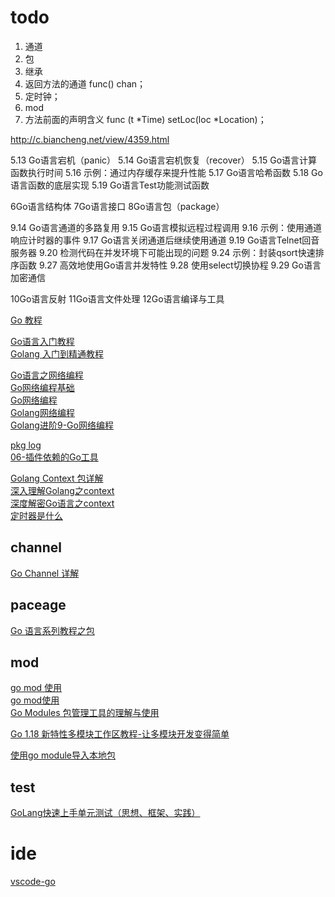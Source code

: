 
# todo
1. 通道
2. 包
3. 继承
4. 返回方法的通道 func() chan；
5. 定时钟；
6. mod
7. 方法前面的声明含义 func (t *Time) setLoc(loc *Location)；



http://c.biancheng.net/view/4359.html


<!-- to -->

5.13 Go语言宕机（panic）
5.14 Go语言宕机恢复（recover）
5.15 Go语言计算函数执行时间
5.16 示例：通过内存缓存来提升性能
5.17 Go语言哈希函数
5.18 Go语言函数的底层实现
5.19 Go语言Test功能测试函数

6Go语言结构体
7Go语言接口
8Go语言包（package）


 <!-- todo list 并发； -->
9.14 Go语言通道的多路复用
9.15 Go语言模拟远程过程调用
9.16 示例：使用通道响应计时器的事件
9.17 Go语言关闭通道后继续使用通道
9.19 Go语言Telnet回音服务器
9.20 检测代码在并发环境下可能出现的问题
9.24 示例：封装qsort快速排序函数
9.27 高效地使用Go语言并发特性
9.28 使用select切换协程
9.29 Go语言加密通信

 <!-- todo list 并发； -->


<!--  todo -->


10Go语言反射
11Go语言文件处理
12Go语言编译与工具




[Go 教程](https://www.w3cschool.cn/go/)   


[Go语言入门教程](http://c.biancheng.net/golang/)   
[Golang 入门到精通教程](https://geekr.dev/golang-tutorial)  

[Go语言之网络编程](https://zhuanlan.zhihu.com/p/445485499)   
[Go网络编程基础](https://wskdsgcf.gitbook.io/mastering-go-zh-cn/12.0)    
[Go网络编程](https://www.cnblogs.com/itbsl/p/12157025.html)  
[Golang网络编程](https://juejin.cn/post/7019491645787897893)     
[Golang进阶9-Go网络编程](https://juejin.cn/post/6920955958843834375)    


[pkg log](https://pkg.go.dev/log)   
[06-插件依赖的Go工具](https://promacanthus.netlify.app/ide/vscode/06-%E6%8F%92%E4%BB%B6%E4%BE%9D%E8%B5%96%E7%9A%84go%E5%B7%A5%E5%85%B7/)   

[Golang Context 包详解](https://zhuanlan.zhihu.com/p/76555349)   
[深入理解Golang之context](https://zhuanlan.zhihu.com/p/110085652)   
[深度解密Go语言之context](https://zhuanlan.zhihu.com/p/68792989)    
[定时器是什么](https://juejin.cn/post/6884914839308533774)  

## channel
[Go Channel 详解](https://colobu.com/2016/04/14/Golang-Channels/)


## paceage
[Go 语言系列教程之包](https://juejin.cn/post/6946209245637378062)

## mod
 
[go mod 使用](https://juejin.cn/post/6844903798658301960)       
[go mod使用](https://zhuanlan.zhihu.com/p/482014524)    
[Go Modules 包管理工具的理解与使用](https://www.infoq.cn/article/xyjhjja87y7pvu1iwhz3)    

[Go 1.18 新特性多模块工作区教程-让多模块开发变得简单](https://github.com/link1st/link1st/tree/master/workspaces)

[使用go module导入本地包](https://zhuanlan.zhihu.com/p/109828249) 


## test 
[GoLang快速上手单元测试（思想、框架、实践）](https://learnku.com/articles/52896)    


# ide
[vscode-go](https://github.com/golang/vscode-go) 






